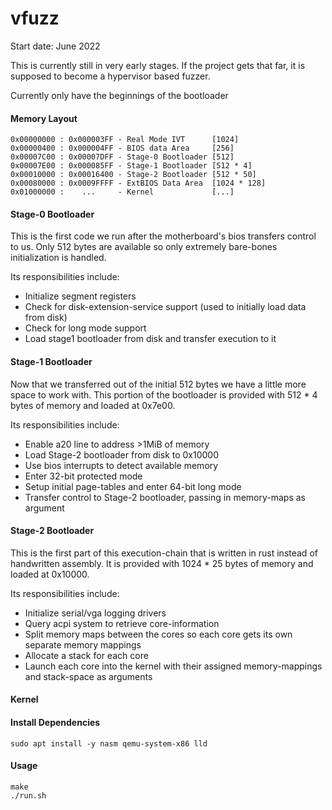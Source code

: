 # vfuzz
Start date: June 2022

This is currently still in very early stages. If the project gets that far, it
is supposed to become a hypervisor based fuzzer.

Currently only have the beginnings of the bootloader

#### Memory Layout
```
0x00000000 : 0x000003FF - Real Mode IVT      [1024]
0x00000400 : 0x000004FF - BIOS data Area     [256]
0x00007C00 : 0x00007DFF - Stage-0 Bootloader [512]
0x00007E00 : 0x000085FF - Stage-1 Bootloader [512 * 4]
0x00010000 : 0x00016400 - Stage-2 Bootloader [512 * 50]
0x00080000 : 0x0009FFFF - ExtBIOS Data Area  [1024 * 128]
0x01000000 :    ...     - Kernel             [...]
```

#### Stage-0 Bootloader
This is the first code we run after the motherboard's bios transfers control to us. Only 512 bytes
are available so only extremely bare-bones initialization is handled.   

Its responsibilities include:
- Initialize segment registers
- Check for disk-extension-service support (used to initially load data from disk)
- Check for long mode support
- Load stage1 bootloader from disk and transfer execution to it

#### Stage-1 Bootloader
Now that we transferred out of the initial 512 bytes we have a little more space to work with. This
portion of the bootloader is provided with 512 * 4 bytes of memory and loaded at 0x7e00. 

Its responsibilities include:
- Enable a20 line to address >1MiB of memory
- Load Stage-2 bootloader from disk to 0x10000
- Use bios interrupts to detect available memory
- Enter 32-bit protected mode
- Setup initial page-tables and enter 64-bit long mode
- Transfer control to Stage-2 bootloader, passing in memory-maps as argument

#### Stage-2 Bootloader
This is the first part of this execution-chain that is written in rust instead of handwritten
assembly. It is provided with 1024 * 25 bytes of memory and loaded at 0x10000.

Its responsibilities include:
- Initialize serial/vga logging drivers
- Query acpi system to retrieve core-information
- Split memory maps between the cores so each core gets its own separate memory mappings
- Allocate a stack for each core
- Launch each core into the kernel with their assigned memory-mappings and stack-space as arguments

#### Kernel


#### Install Dependencies
```
sudo apt install -y nasm qemu-system-x86 lld
```

#### Usage
```
make
./run.sh
```

